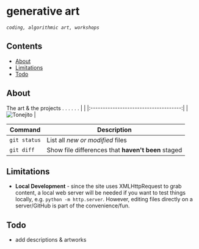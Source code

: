 # generative art

_`coding, algorithmic art, workshops`_ 


## Contents

- [About](#about)
- [Limitations](#limitations)
- [Todo](#todo)

## About

The art & the projects
.
.
.
.
.
.
|                                       |
|:-------------------------------------:|
| ![](https://goo.gl/1R3T6h "Tonejito") |

| Command | Description |
| --- | --- |
| `git status` | List all *new or modified* files |
| `git diff` | Show file differences that **haven't been** staged |

## Limitations

- **Local Development** - since the site uses XMLHttpRequest to grab content, a local web server will be needed if you want to test things locally, e.g. `python -m http.server`. However, editing files directly on a server/GitHub is part of the convenience/fun.


## Todo

- add descriptions & artworks
